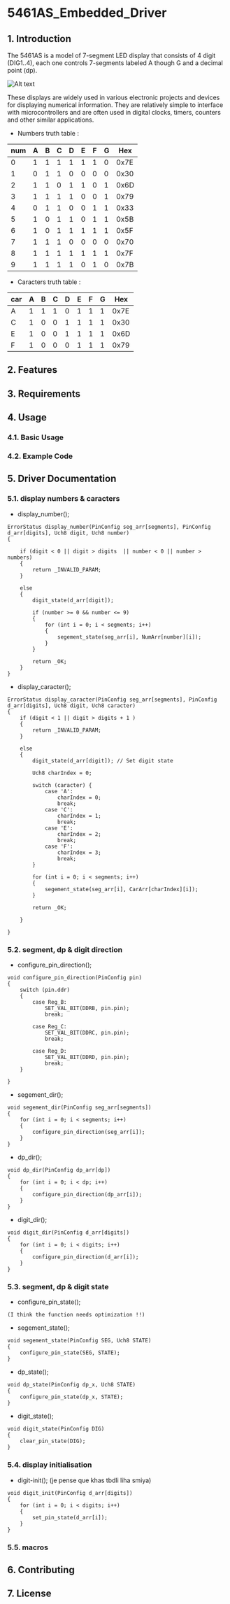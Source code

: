 # 5461AS_Embedded_Driver


## 1. Introduction
 The 5461AS is a model of 7-segment LED display that consists of 4 digit (DIG1..4), each one controls 7-segments labeled A though G and a decimal point (dp). 
 
![Alt text](<Screenshot from 2024-02-18 18-19-28.png>)

 
 These displays are widely used in various electronic projects and devices for displaying numerical information. They are relatively simple to interface with microcontrollers and are often used in digital clocks, timers, counters and other similar applications. 




- Numbers truth table :

| num | A | B | C | D | E | F | G | Hex |
|-----|---|---|---|---|---|---|---|-----|
| 0   | 1 | 1 | 1 | 1 | 1 | 1 | 0 | 0x7E|
| 1   | 0 | 1 | 1 | 0 | 0 | 0 | 0 | 0x30|
| 2   | 1 | 1 | 0 | 1 | 1 | 0 | 1 | 0x6D|
| 3   | 1 | 1 | 1 | 1 | 0 | 0 | 1 | 0x79|
| 4   | 0 | 1 | 1 | 0 | 0 | 1 | 1 | 0x33|
| 5   | 1 | 0 | 1 | 1 | 0 | 1 | 1 | 0x5B|
| 6   | 1 | 0 | 1 | 1 | 1 | 1 | 1 | 0x5F|
| 7   | 1 | 1 | 1 | 0 | 0 | 0 | 0 | 0x70|
| 8   | 1 | 1 | 1 | 1 | 1 | 1 | 1 | 0x7F|
| 9   | 1 | 1 | 1 | 1 | 0 | 1 | 0 | 0x7B|


- Caracters truth table :

| car | A | B | C | D | E | F | G | Hex |
|-----|---|---|---|---|---|---|---|-----|
| A   | 1 | 1 | 1 | 0 | 1 | 1 | 1 | 0x7E|
| C   | 1 | 0 | 0 | 1 | 1 | 1 | 1 | 0x30|
| E   | 1 | 0 | 0 | 1 | 1 | 1 | 1 | 0x6D|
| F   | 1 | 0 | 0 | 0 | 1 | 1 | 1 | 0x79|

   
## 2. Features

## 3. Requirements

## 4. Usage
### 4.1. Basic Usage
### 4.2. Example Code

## 5. Driver Documentation
### 5.1. display numbers & caracters

- display_number();

```
ErrorStatus display_number(PinConfig seg_arr[segments], PinConfig d_arr[digits], Uch8 digit, Uch8 number)
{
    
    if (digit < 0 || digit > digits  || number < 0 || number > numbers)
    {
        return _INVALID_PARAM;
    }

    else 
    {
        digit_state(d_arr[digit]); 
    
        if (number >= 0 && number <= 9)
        {
            for (int i = 0; i < segments; i++)
            {
                segement_state(seg_arr[i], NumArr[number][i]);
            }
        }

        return _OK;
    }
}    

```
- display_caracter();

```
ErrorStatus display_caracter(PinConfig seg_arr[segments], PinConfig d_arr[digits], Uch8 digit, Uch8 caracter)
{
    if (digit < 1 || digit > digits + 1 )
    {
        return _INVALID_PARAM;
    }

    else 
    {
        digit_state(d_arr[digit]); // Set digit state

        Uch8 charIndex = 0;

        switch (caracter) {
            case 'A':
                charIndex = 0;
                break;
            case 'C':
                charIndex = 1;
                break;
            case 'E':
                charIndex = 2;
                break;
            case 'F':
                charIndex = 3;
                break;
        }

        for (int i = 0; i < segments; i++) 
        {
            segement_state(seg_arr[i], CarArr[charIndex][i]);
        }

        return _OK;

    }

}

```

### 5.2. segment, dp & digit direction

- configure_pin_direction();

```
void configure_pin_direction(PinConfig pin)
{
    switch (pin.ddr) 
    {
        case Reg_B:
            SET_VAL_BIT(DDRB, pin.pin);
            break;

        case Reg_C:
            SET_VAL_BIT(DDRC, pin.pin);
            break;

        case Reg_D:
            SET_VAL_BIT(DDRD, pin.pin);
            break;
    }
    
}
```

- segement_dir();

```
void segement_dir(PinConfig seg_arr[segments])
{
    for (int i = 0; i < segments; i++)
    {
        configure_pin_direction(seg_arr[i]);
    }
}

```

- dp_dir();

```
void dp_dir(PinConfig dp_arr[dp])
{
    for (int i = 0; i < dp; i++)
    {
        configure_pin_direction(dp_arr[i]);
    }
}

```

- digit_dir();

```
void digit_dir(PinConfig d_arr[digits])
{
    for (int i = 0; i < digits; i++)
    {
        configure_pin_direction(d_arr[i]);
    }
}

```

### 5.3. segment, dp & digit state

- configure_pin_state();

```
(I think the function needs optimization !!)

```

- segement_state();

```
void segement_state(PinConfig SEG, Uch8 STATE)
{
    configure_pin_state(SEG, STATE);
} 

```

- dp_state();

```
void dp_state(PinConfig dp_x, Uch8 STATE)
{
    configure_pin_state(dp_x, STATE);
}
```

- digit_state();

```
void digit_state(PinConfig DIG)
{
    clear_pin_state(DIG);
}
```

### 5.4. display initialisation 

- digit-init(); (je pense que khas tbdli liha smiya)

```
void digit_init(PinConfig d_arr[digits])
{
    for (int i = 0; i < digits; i++)
    {
        set_pin_state(d_arr[i]);
    }    
}
```

### 5.5. macros

## 6. Contributing
## 7. License

